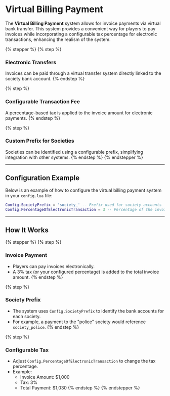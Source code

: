 # Virtual Billing Payment

The **Virtual Billing Payment** system allows for invoice payments via virtual bank transfer. This system provides a convenient way for players to pay invoices while incorporating a configurable tax percentage for electronic transactions, enhancing the realism of the system.

{% stepper %}
{% step %}
### **Electronic Transfers**

Invoices can be paid through a virtual transfer system directly linked to the society bank account.
{% endstep %}

{% step %}
### **Configurable Transaction Fee**

A percentage-based tax is applied to the invoice amount for electronic payments.
{% endstep %}

{% step %}
### **Custom Prefix for Societies**

Societies can be identified using a configurable prefix, simplifying integration with other systems.
{% endstep %}
{% endstepper %}

***

## **Configuration Example**

Below is an example of how to configure the virtual billing payment system in your `config.lua` file:

```lua
Config.SocietyPrefix = 'society_' -- Prefix used for society accounts
Config.PercentageOfElectronicTransaction = 3 -- Percentage of the invoice amount as a tax for electronic transactions
```

***

## **How It Works**

{% stepper %}
{% step %}
### **Invoice Payment**

* Players can pay invoices electronically.
* A 3% tax (or your configured percentage) is added to the total invoice amount.
{% endstep %}

{% step %}
### **Society Prefix**

* The system uses `Config.SocietyPrefix` to identify the bank accounts for each society.
* For example, a payment to the "police" society would reference `society_police`.
{% endstep %}

{% step %}
### **Configurable Tax**

* Adjust `Config.PercentageOfElectronicTransaction` to change the tax percentage.
* Example:
  * Invoice Amount: $1,000
  * Tax: 3%
  * Total Payment: $1,030
{% endstep %}
{% endstepper %}
